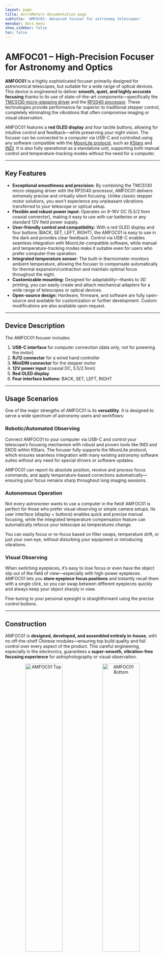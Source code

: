 ```yaml
---
layout: page
title: AstroMeters documentation page
subtitle: 'AMFOC01: Advanced focuser for astronomy telescopes'
menubar: docs_menu
show_sidebar: false
toc: false
---
```


# AMFOC01 – High-Precision Focuser for Astronomy and Optics

**AMFOC01** is a highly sophisticated focuser primarily designed for astronomical telescopes, but suitable for a wide range of optical devices. This device is engineered to deliver **smooth, quiet, and highly accurate focusing** thanks to its use of state-of-the-art components—specifically the [TMC5130 micro-stepping driver](https://www.trinamic.com/products/integrated-circuits/details/tmc5130/) and the [RP2040 processor](https://www.raspberrypi.org/products/rp2040/). These technologies provide performance far superior to traditional stepper control, completely eliminating the vibrations that often compromise imaging or visual observation.

AMFOC01 features a **red OLED display** and four tactile buttons, allowing for intuitive control and feedback—while preserving your night vision. The focuser can be connected to a computer via USB-C and controlled using any software compatible with the [MoonLite protocol](https://indilib.org/devices/focusers/moonlite-focuser.html), such as [KStars](https://edu.kde.org/kstars/) and [INDI](https://www.indilib.org/). It is also fully operational as a standalone unit, supporting both manual control and temperature-tracking modes without the need for a computer.

---

## Key Features

* **Exceptional smoothness and precision:**
  By combining the TMC5130 micro-stepping driver with the RP2040 processor, AMFOC01 delivers extremely precise and virtually silent focusing. Unlike classic stepper motor solutions, you won't experience any unpleasant vibrations transferred to your telescope or optical setup.
* **Flexible and robust power input:**
  Operates on 9–16V DC (5.5/2.1mm coaxial connector), making it easy to use with car batteries or any standard 12V field power supply.
* **User-friendly control and compatibility:**
  With a red OLED display and four buttons (BACK, SET, LEFT, RIGHT), the AMFOC01 is easy to use in the dark and provides clear feedback. Control via USB-C enables seamless integration with MoonLite-compatible software, while manual and temperature-tracking modes make it suitable even for users who prefer computer-free operation.
* **Integrated temperature sensor:**
  The built-in thermometer monitors ambient temperature, allowing the focuser to compensate automatically for thermal expansion/contraction and maintain optimal focus throughout the night.
* **Customizable mounting:**
  Designed for adaptability—thanks to 3D printing, you can easily create and attach mechanical adapters for a wide range of telescopes or optical devices.
* **Open-source design:**
  Hardware, firmware, and software are fully open-source and available for customization or further development. Custom modifications are also available upon request.

---

## Device Description

The AMFOC01 focuser includes:

1. **USB-C interface** for computer connection (data only, not for powering the motor)
2. **RJ12 connector** for a wired hand controller
3. **MiniDIN connector** for the stepper motor
4. **12V power input** (coaxial DC, 5.5/2.1mm)
5. **Red OLED display**
6. **Four interface buttons:** BACK, SET, LEFT, RIGHT

---

## Usage Scenarios

One of the major strengths of AMFOC01 is its **versatility**. It is designed to serve a wide spectrum of astronomy users and workflows:

### Robotic/Automated Observing

Connect AMFOC01 to your computer via USB-C and control your telescope’s focusing mechanism with robust and proven tools like INDI and EKOS within KStars.
The focuser fully supports the MoonLite protocol, which ensures seamless integration with many existing astronomy software suites without any need for special drivers or software updates.

AMFOC01 can report its absolute position, receive and process focus commands, and apply temperature-based corrections automatically—ensuring your focus remains sharp throughout long imaging sessions.

### Autonomous Operation

Not every astronomer wants to use a computer in the field! AMFOC01 is perfect for those who prefer visual observing or simple camera setups.
Its user interface (display + buttons) enables quick and precise manual focusing, while the integrated temperature compensation feature can automatically refocus your telescope as temperatures change.

You can easily focus or re-focus based on filter swaps, temperature drift, or just your own eye, without disturbing your equipment or introducing vibrations.

### Visual Observing

When switching eyepieces, it’s easy to lose focus or even have the object slip out of the field of view—especially with high-power eyepieces.
AMFOC01 lets you **store eyepiece focus positions** and instantly recall them with a single click, so you can swap between different eyepieces quickly and always keep your object sharply in view.

Fine-tuning to your personal eyesight is straightforward using the precise control buttons.

---

## Construction

AMFOC01 is **designed, developed, and assembled entirely in-house**, with no off-the-shelf Chinese modules—ensuring top build quality and full control over every aspect of the product.
This careful engineering, especially in the electronics, guarantees a **super-smooth, vibration-free focusing experience** for astrophotography or visual observation.

<p align="center">
  <img alt="AMFOC01 Top" src="/images/products/AMFOC01/AMFOC01-top.png" width="49%">
  <img alt="AMFOC01 Bottom" src="/images/products/AMFOC01/AMFOC01-bottom.png" width="49%">
</p>

The red OLED display is designed to minimize impact on night vision.
The focuser includes an internal thermometer and supports the option to add an external thermometer for even more precise temperature readings.

**Stepper Motor Connection:**
The focuser uses a 4-pin miniDIN connector to drive the stepper motor.
*Add diagram or table of pinout here when ready.*

*Planned: Detailed motor parameter recommendations for best results.*

---

## Open-Source Project

AMFOC01 is **fully open-source**:

* All software, firmware, and hardware documentation is freely available for review and modification.
* Community contributions and feedback are welcome.
* Custom adaptations and consultation are available for advanced users and institutions.

---

## Resources & Links

* [MoonLite Focuser Protocol Documentation](https://indilib.org/devices/focusers/moonlite-focuser.html)
* [KStars Planetarium](https://edu.kde.org/kstars/)
* [INDI Library](https://www.indilib.org/)
* [Project GitHub Repository](https://github.com/your-repo) (add actual link)
* [Contact & Support](mailto:info@astrometers.eu)

---

**Do you have a special telescope, or need help with a custom adapter or setup?**
We are happy to provide guidance, custom mechanical designs, or firmware features—just get in touch.
